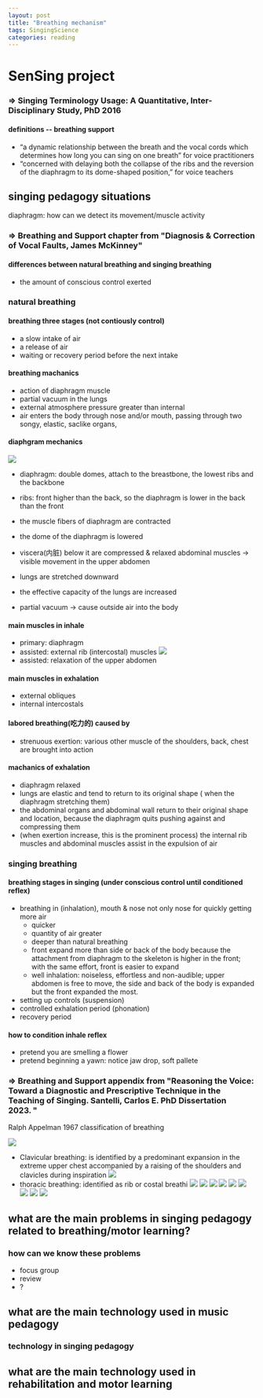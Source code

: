 ```yaml
---
layout: post
title: "Breathing mechanism"
tags: SingingScience
categories: reading
---
```

# SenSing project 
### => Singing Terminology Usage: A Quantitative, Inter-Disciplinary Study, PhD 2016

#### definitions -- breathing support
* “a dynamic relationship between the breath and the vocal cords which determines how long you can sing on one breath” for voice practitioners
* “concerned with
delaying both the collapse of the ribs and the reversion of the diaphragm to its dome-shaped position,”  for voice teachers
  
## singing pedagogy situations
diaphragm: how can we detect its movement/muscle activity

### => Breathing and Support chapter from "Diagnosis & Correction of Vocal Faults, James McKinney"

#### differences between natural breathing and singing breathing
* the amount of conscious control exerted

### natural breathing

#### breathing three stages (not contiously control)
* a slow intake of air
* a release of air
* waiting or recovery period before the next intake

#### breathing machanics
* action of diaphragm muscle
* partial vacuum in the lungs
* external atmosphere pressure greater than internal
* air enters the body through nose and/or mouth, passing through two songy, elastic, saclike organs, 

#### diaphgram mechanics
![](../images/2311w3_2.jpeg)
* diaphragm: double domes, attach to the breastbone, the lowest ribs and the backbone
* ribs: front higher than the back, so the diaphragm is lower in the back than the front

* the muscle fibers of diaphragm are contracted
* the dome of the diaphragm is lowered
* viscera(内脏) below it are compressed & relaxed abdominal muscles -> visible movement in the upper abdomen
* lungs are stretched downward
* the effective capacity of the lungs are increased
* partial vacuum -> cause outside air into the body

#### main muscles in inhale
* primary: diaphragm
* assisted: external rib (intercostal) muscles ![](../images/2311w3_3.png)
* assisted: relaxation of the upper abdomen

#### main muscles in exhalation
* external obliques
* internal intercostals

#### labored breathing(吃力的) caused by
* strenuous exertion: various other muscle of the shoulders, back, chest are brought into action

#### machanics of exhalation
* diaphragm relaxed
* lungs are elastic and tend to return to its original shape ( when the diaphragm stretching them)
* the abdominal organs and abdominal wall return to their original shape and location, because the diaphragm quits pushing against and compressing them
* (when exertion increase, this is the prominent process) the internal rib muscles and abdominal muscles assist in the expulsion of air
  
### singing breathing

#### breathing stages in singing (under conscious control until conditioned reflex)
* breathing in (inhalation), mouth & nose not only nose for quickly getting more air
  * quicker
  * quantity of air greater
  * deeper than natural breathing
  * front expand more than side or back of the body because the attachment from diaphragm to the skeleton is higher in the front; with the same effort, front is easier to expand
  * well inhalation: noiseless, effortless and non-audible; upper abdomen is free to move, the side and back of the body is expanded but the front expanded the most.
* setting up controls (suspension)
* controlled exhalation period (phonation)
* recovery period

#### how to condition inhale reflex
* pretend you are smelling a flower
* pretend beginning a yawn: notice jaw drop, soft pallete

### => Breathing and Support appendix from "Reasoning the Voice: Toward a Diagnostic and Prescriptive Technique in the Teaching of Singing. Santelli, Carlos E. PhD Dissertation 2023. "

Ralph Appelman 1967 classification of breathing

![](../images/2311w3_SenSing_Appelman.png)

* Clavicular breathing: is identified by a predominant expansion in the extreme upper chest accompanied by a raising of the shoulders and clavicles during inspiration
![](../images/2311w3_BS_1.png)
* thoracic breathing: identified as rib or costal breathi
![](../images/2311w3_BS_2.1.png)
![](../images/2311w3_BS_2.2.png)
![](../images/2311w3_BS_3.png)
![](../images/2311w3_BS_4.1.png)
![](../images/2311w3_BS_4.2.png)
![](../images/2311w3_BS_5.png)
![](../images/2311w3_BS_6.png)
![](../images/2311w3_BS_7.png)
![](../images/2311w3_BS_8.png)


## what are the main problems in singing pedagogy related to breathing/motor learning?


### how can we know these problems
* focus group
* review
* ?


## what are the main technology used in music pedagogy

### technology in singing pedagogy

## what are the main technology used in rehabilitation and motor learning